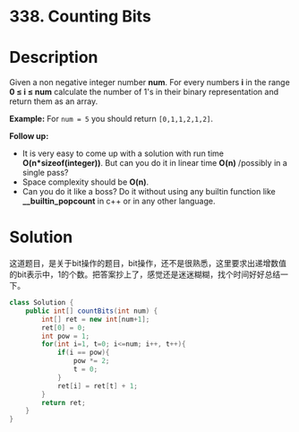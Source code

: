 # 338. Counting Bits

# Description

Given a non negative integer number **num**. For every numbers **i** in the range **0 ≤ i ≤ num** calculate the number of 1's in their binary representation and return them as an array.

**Example:**
For `num = 5` you should return `[0,1,1,2,1,2]`.

**Follow up:**

- It is very easy to come up with a solution with run time **O(n\*sizeof(integer))**. But can you do it in linear time **O(n)** /possibly in a single pass?
- Space complexity should be **O(n)**.
- Can you do it like a boss? Do it without using any builtin function like **__builtin_popcount** in c++ or in any other language.

# Solution

这道题目，是关于bit操作的题目，bit操作，还不是很熟悉，这里要求出递增数值的bit表示中，1的个数。把答案抄上了，感觉还是迷迷糊糊，找个时间好好总结一下。

```java
class Solution {
    public int[] countBits(int num) {
        int[] ret = new int[num+1];
        ret[0] = 0;
        int pow = 1;
        for(int i=1, t=0; i<=num; i++, t++){
            if(i == pow){
                pow *= 2;
                t = 0;
            }
            ret[i] = ret[t] + 1;
        }
        return ret;
    }
}
```

